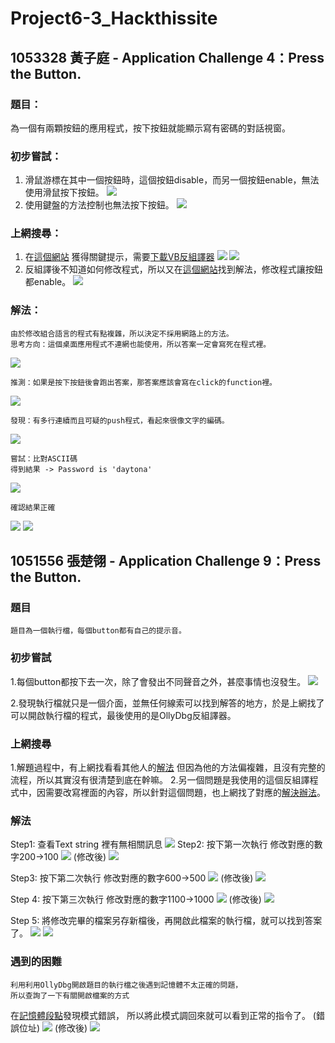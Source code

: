 # Project6-3_Hackthissite


## 1053328 黃子庭 - Application Challenge 4：Press the Button.
### 題目：
為一個有兩顆按鈕的應用程式，按下按鈕就能顯示寫有密碼的對話視窗。
### 初步嘗試：
1. 滑鼠游標在其中一個按鈕時，這個按鈕disable，而另一個按鈕enable，無法使用滑鼠按下按鈕。
![](app_challenge4/投影片2.PNG)
2. 使用鍵盤的方法控制也無法按下按鈕。
![](app_challenge4/投影片3.PNG)
### 上網搜尋：
1. 在[這個網站](https://www.hackthissite.org/forums/viewtopic.php?f=16&t=5955)
獲得關鍵提示，需要[下載VB反組譯器](http://www.hackthissite.org/pages/programs/programs.php)
![](app_challenge4/投影片4.PNG)
![](app_challenge4/投影片5.PNG)
2. 反組譯後不知道如何修改程式，所以又在[這個網站](http://www.nullsecurity.org/article/hackthissite_org_application_challenges#app_04w)找到解法，修改程式讓按鈕都enable。
![](app_challenge4/投影片6.PNG)
### 解法：
```
由於修改組合語言的程式有點複雜，所以決定不採用網路上的方法。
思考方向：這個桌面應用程式不連網也能使用，所以答案一定會寫死在程式裡。
```
![](app_challenge4/投影片7.PNG)
```
推測：如果是按下按鈕後會跑出答案，那答案應該會寫在click的function裡。
```
![](app_challenge4/投影片8.PNG)
```
發現：有多行連續而且可疑的push程式，看起來很像文字的編碼。
```
![](app_challenge4/投影片9.PNG)
```
嘗試：比對ASCII碼
得到結果 -> Password is 'daytona'
```
![](app_challenge4/投影片10.PNG)
```
確認結果正確
```
![](app_challenge4/投影片11.PNG)
![](app_challenge4/投影片12.PNG)


## 1051556 張楚翎 - Application Challenge 9：Press the Button.
### 題目
```
題目為一個執行檔，每個button都有自己的提示音。
```
### 初步嘗試
1.每個button都按下去一次，除了會發出不同聲音之外，甚麼事情也沒發生。
 ![](app_challenge9/封面.jpg)
 
2.發現執行檔就只是一個介面，並無任何線索可以找到解答的地方，於是上網找了可以開啟執行檔的程式，最後使用的是OllyDbg反組譯器。

### 上網搜尋

1.解題過程中，有上網找看看其他人的[解法](http://www.nullsecurity.org/article/hackthissite_org_application_challenges#app_09w)
但因為他的方法偏複雜，且沒有完整的流程，所以其實沒有很清楚到底在幹嘛。
2.另一個問題是我使用的這個反組譯程式中，因需要改寫裡面的內容，所以針對這個問題，也上網找了對應的[解決辦法](https://blog.csdn.net/BetaBin/article/details/7309415)。


### 解法

Step1: 查看Text string 裡有無相關訊息
![](app_challenge9/投影片2.jpg)
Step2: 按下第一次執行  修改對應的數字200->100
![](app_challenge9/投影片3-1.jpg)
(修改後)
![](app_challenge9/投影片3-2.jpg)

Step3: 按下第二次執行  修改對應的數字600->500
![](app_challenge9/投影片4-1.jpg)
(修改後)
![](app_challenge9/投影片4-2.jpg)

Step 4: 按下第三次執行  修改對應的數字1100->1000
![](app_challenge9/投影片5-1.jpg)
(修改後)
![](app_challenge9/投影片5-2.jpg)

Step 5: 將修改完畢的檔案另存新檔後，再開啟此檔案的執行檔，就可以找到答案了。
![](app_challenge9/投影片6.jpg)
![](app_challenge9/投影片6-2.jpg)
### 遇到的困難
```
利用利用OllyDbg開啟題目的執行檔之後遇到記憶體不太正確的問題，
所以查詢了一下有關開啟檔案的方式
```
在[記憶體段點](https://morosedog.gitlab.io/j.j.blogs/ollydbg-20190708-OllyDBG-4/)發現模式錯誤，
所以將此模式調回來就可以看到正常的指令了。
(錯誤位址)
![](app_challenge9/投影片1-1.jpg)
(修改後)
![](app_challenge9/投影片1-2.jpg)

